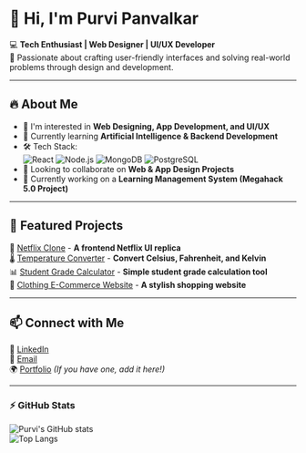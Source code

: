 # 👋 Hi, I'm Purvi Panvalkar  

💻 **Tech Enthusiast | Web Designer | UI/UX Developer**  
🎨 Passionate about crafting user-friendly interfaces and solving real-world problems through design and development.  

---

## 🔥 About Me  
- 👀 I'm interested in **Web Designing, App Development, and UI/UX**  
- 🌱 Currently learning **Artificial Intelligence & Backend Development**  
- 🛠️ Tech Stack:  
  ![React](https://img.shields.io/badge/React-61DAFB?style=flat&logo=react&logoColor=white) 
  ![Node.js](https://img.shields.io/badge/Node.js-43853D?style=flat&logo=node.js&logoColor=white) 
  ![MongoDB](https://img.shields.io/badge/MongoDB-4EA94B?style=flat&logo=mongodb&logoColor=white) 
  ![PostgreSQL](https://img.shields.io/badge/PostgreSQL-336791?style=flat&logo=postgresql&logoColor=white)  
- 🎯 Looking to collaborate on **Web & App Design Projects**  
- 📖 Currently working on a **Learning Management System (Megahack 5.0 Project)**  

---

## 📌 Featured Projects  
🌟 [Netflix Clone](https://github.com/PurviPanwalkar/Netflixclone) - **A frontend Netflix UI replica**  
🌡️ [Temperature Converter](https://github.com/PurviPanwalkar/Temperature-Converter) - **Convert Celsius, Fahrenheit, and Kelvin**  
📊 [Student Grade Calculator](https://github.com/PurviPanwalkar/StudentGradeCalculator) - **Simple student grade calculation tool**  
🛒 [Clothing E-Commerce Website](https://github.com/PurviPanwalkar/Clothing-Ecommerce-Website) - **A stylish shopping website**  

---

## 📫 Connect with Me  
🔗 [LinkedIn](https://www.linkedin.com/in/purvipanwalkar/)  
💌 [Email](mailto:panwalkarsayali27@gmail.com)  
🌍 [Portfolio](#) *(If you have one, add it here!)*  

---

### ⚡ GitHub Stats  
![Purvi's GitHub stats](https://github-readme-stats.vercel.app/api?username=PurviPanwalkar&show_icons=true&theme=radical)  
![Top Langs](https://github-readme-stats.vercel.app/api/top-langs/?username=PurviPanwalkar&layout=compact&theme=radical)  

